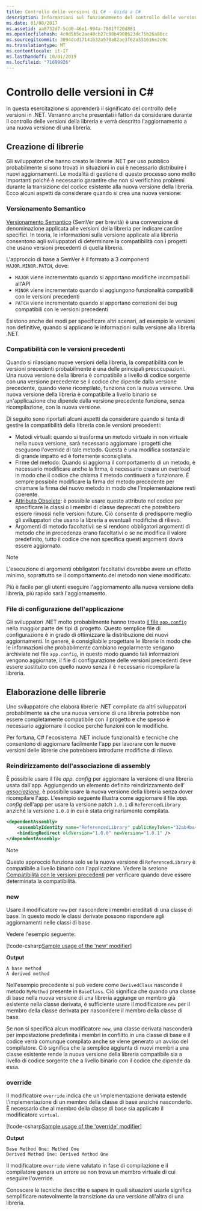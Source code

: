 ```yaml
---
title: Controllo delle versioni di C# - Guida a C#
description: Informazioni sul funzionamento del controllo delle versioni in C# e .NET
ms.date: 01/08/2017
ms.assetid: aa8732d7-5cd0-46e1-994a-78017f20d861
ms.openlocfilehash: 4c0d5b5c2ac40cb27c90b4908623dc75b26a80cc
ms.sourcegitcommit: 3094dcd17141b32a570a82ae3f62a331616e2c9c
ms.translationtype: MT
ms.contentlocale: it-IT
ms.lasthandoff: 10/01/2019
ms.locfileid: "71699926"
---
```

# <a name="versioning-in-c"></a>Controllo delle versioni in C\#

In questa esercitazione si apprenderà il significato del controllo delle versioni in .NET. Verranno anche presentati i fattori da considerare durante il controllo delle versioni della libreria e verrà descritto l'aggiornamento a una nuova versione di una libreria.

## <a name="authoring-libraries"></a>Creazione di librerie

Gli sviluppatori che hanno creato le librerie .NET per uso pubblico probabilmente si sono trovati in situazioni in cui è necessario distribuire i nuovi aggiornamenti. Le modalità di gestione di questo processo sono molto importanti poiché è necessario garantire che non si verifichino problemi durante la transizione del codice esistente alla nuova versione della libreria. Ecco alcuni aspetti da considerare quando si crea una nuova versione:

### <a name="semantic-versioning"></a>Versionamento Semantico

[Versionamento Semantico](https://semver.org/) (SemVer per brevità) è una convenzione di denominazione applicata alle versioni della libreria per indicare cardine specifici.
In teoria, le informazioni sulla versione applicate alla libreria consentono agli sviluppatori di determinare la compatibilità con i progetti che usano versioni precedenti di quella libreria.

L'approccio di base a SemVer è il formato a 3 componenti `MAJOR.MINOR.PATCH`, dove:

- `MAJOR` viene incrementato quando si apportano modifiche incompatibili all'API
- `MINOR` viene incrementato quando si aggiungono funzionalità compatibili con le versioni precedenti
- `PATCH` viene incrementato quando si apportano correzioni dei bug compatibili con le versioni precedenti

Esistono anche dei modi per specificare altri scenari, ad esempio le versioni non definitive, quando si applicano le informazioni sulla versione alla libreria .NET.

### <a name="backwards-compatibility"></a>Compatibilità con le versioni precedenti

Quando si rilasciano nuove versioni della libreria, la compatibilità con le versioni precedenti probabilmente è una delle principali preoccupazioni.
Una nuova versione della libreria è compatibile a livello di codice sorgente con una versione precedente se il codice che dipende dalla versione precedente, quando viene ricompilato, funziona con la nuova versione. Una nuova versione della libreria è compatibile a livello binario se un'applicazione che dipende dalla versione precedente funziona, senza ricompilazione, con la nuova versione.

Di seguito sono riportati alcuni aspetti da considerare quando si tenta di gestire la compatibilità della libreria con le versioni precedenti:

- Metodi virtuali: quando si trasforma un metodo virtuale in non virtuale nella nuova versione, sarà necessario aggiornare i progetti che eseguono l'override di tale metodo. Questa è una modifica sostanziale di grande impatto ed è fortemente sconsigliata.
- Firme del metodo: Quando si aggiorna il comportamento di un metodo, è necessario modificare anche la firma, è necessario creare un overload in modo che il codice che chiama il metodo continuerà a funzionare.
È sempre possibile modificare la firma del metodo precedente per chiamare la firma del nuovo metodo in modo che l'implementazione resti coerente.
- [Attributo Obsolete](programming-guide/concepts/attributes/common-attributes.md#Obsolete): è possibile usare questo attributo nel codice per specificare le classi o i membri di classe deprecati che potrebbero essere rimossi nelle versioni future. Ciò consente di predisporre meglio gli sviluppatori che usano la libreria a eventuali modifiche di rilievo.
- Argomenti di metodo facoltativi: se si rendono obbligatori argomenti di metodo che in precedenza erano facoltativi o se ne modifica il valore predefinito, tutto il codice che non specifica questi argomenti dovrà essere aggiornato.

> [!NOTE]
> L'esecuzione di argomenti obbligatori facoltativi dovrebbe avere un effetto minimo, soprattutto se il comportamento del metodo non viene modificato.

Più è facile per gli utenti eseguire l'aggiornamento alla nuova versione della libreria, più rapido sarà l'aggiornamento.

### <a name="application-configuration-file"></a>File di configurazione dell'applicazione

Gli sviluppatori .NET molto probabilmente hanno trovato [il file `app.config`](../framework/configure-apps/file-schema/index.md) nella maggior parte dei tipi di progetto.
Questo semplice file di configurazione è in grado di ottimizzare la distribuzione dei nuovi aggiornamenti. In genere, è consigliabile progettare le librerie in modo che le informazioni che probabilmente cambiano regolarmente vengano archiviate nel file `app.config`, in questo modo quando tali informazioni vengono aggiornate, il file di configurazione delle versioni precedenti deve essere sostituito con quello nuovo senza il è necessario ricompilare la libreria.

## <a name="consuming-libraries"></a>Elaborazione delle librerie

Uno sviluppatore che elabora librerie .NET compilate da altri sviluppatori probabilmente sa che una nuova versione di una libreria potrebbe non essere completamente compatibile con il progetto e che spesso è necessario aggiornare il codice perché funzioni con le modifiche.

Per fortuna, C# l'ecosistema .NET include funzionalità e tecniche che consentono di aggiornare facilmente l'app per lavorare con le nuove versioni delle librerie che potrebbero introdurre modifiche di rilievo.

### <a name="assembly-binding-redirection"></a>Reindirizzamento dell'associazione di assembly

È possibile usare il file *app. config* per aggiornare la versione di una libreria usata dall'app. Aggiungendo un elemento definito reindirizzamento dell' [*associazione*](../framework/configure-apps/redirect-assembly-versions.md), è possibile usare la nuova versione della libreria senza dover ricompilare l'app. L'esempio seguente illustra come aggiornare il file *app. config* dell'app per usare la versione patch `1.0.1` di `ReferencedLibrary` anziché la versione `1.0.0` in cui è stata originariamente compilata.

```xml
<dependentAssembly>
    <assemblyIdentity name="ReferencedLibrary" publicKeyToken="32ab4ba45e0a69a1" culture="en-us" />
    <bindingRedirect oldVersion="1.0.0" newVersion="1.0.1" />
</dependentAssembly>
```

> [!NOTE]
> Questo approccio funziona solo se la nuova versione di `ReferencedLibrary` è compatibile a livello binario con l'applicazione.
> Vedere la sezione [Compatibilità con le versioni precedenti](#backwards-compatibility) per verificare quando deve essere determinata la compatibilità.

### <a name="new"></a>new

Usare il modificatore `new` per nascondere i membri ereditati di una classe di base. In questo modo le classi derivate possono rispondere agli aggiornamenti nelle classi di base.

Vedere l'esempio seguente:

[!code-csharp[Sample usage of the 'new' modifier](~/samples/csharp/versioning/new/Program.cs#sample)]

**Output**

```console
A base method
A derived method
```

Nell'esempio precedente si può vedere come `DerivedClass` nasconde il metodo `MyMethod` presente in `BaseClass`.
Ciò significa che quando una classe di base nella nuova versione di una libreria aggiunge un membro già esistente nella classe derivata, è sufficiente usare il modificatore `new` per il membro della classe derivata per nascondere il membro della classe di base.

Se non si specifica alcun modificatore `new`, una classe derivata nasconderà per impostazione predefinita i membri in conflitto in una classe di base e il codice verrà comunque compilato anche se viene generato un avviso del compilatore. Ciò significa che la semplice aggiunta di nuovi membri a una classe esistente rende la nuova versione della libreria compatibile sia a livello di codice sorgente che a livello binario con il codice che dipende da essa.

### <a name="override"></a>override

Il modificatore `override` indica che un'implementazione derivata estende l'implementazione di un membro della classe di base anziché nasconderlo. È necessario che al membro della classe di base sia applicato il modificatore `virtual`.

[!code-csharp[Sample usage of the 'override' modifier](../../samples/csharp/versioning/override/Program.cs#sample)]

**Output**

```console
Base Method One: Method One
Derived Method One: Derived Method One
```

Il modificatore `override` viene valutato in fase di compilazione e il compilatore genera un errore se non trova un membro virtuale di cui eseguire l'override.

Conoscere le tecniche descritte e sapere in quali situazioni usarle significa semplificare notevolmente la transizione da una versione all'altra di una libreria.
 
